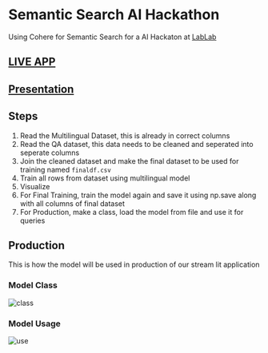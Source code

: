 # Semantic Search AI Hackathon

Using Cohere for Semantic Search for a AI Hackaton at [LabLab](https://lablab.ai/)

## [LIVE APP](https://alizahidraja-semantic-search-ai-hackathon-app-umkitt.streamlit.app/)

## [Presentation](https://docs.google.com/presentation/d/1rp6d_tiopwwdljVecH9SmA_PZ1daz-hzdFvp6Lc9gT8/edit#slide=id.p)
## Steps

1. Read the Multilingual Dataset, this is already in correct columns
2. Read the QA dataset, this data needs to be cleaned and seperated into seperate columns
3. Join the cleaned dataset and make the final dataset to be used for training named `finaldf.csv`
4. Train all rows from dataset using multilingual model
5. Visualize
6. For Final Training, train the model again and save it using np.save along with all columns of final dataset
7. For Production, make a class, load the model from file and use it for queries


## Production

This is how the model will be used in production of our stream lit application
### Model Class

![class](images/class.png)


### Model Usage

![use](images/use.png)